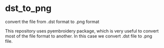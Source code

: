 # dst_to_png
convert the file from .dst format to .png format

This repository uses pyembroidery package, which is very useful to convert most of the file format to another. In this case we convert .dst file to .png file.
